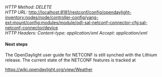 *HTTP Method: DELETE*  
*HTTP URL:* <http://localhost:8181/restconf/config/opendaylight-inventory:nodes/node/controller-config/yang-ext:mount/config:modules/module/odl-sal-netconf-connector-cfg:sal-netconf-connector/device>  
*HTTP Headers:* *Content-type: application/xml* *Accept: application/xml*

#### Next steps

The OpenDaylight user guide for NETCONF is still synched with the Lithium release. The current state of the NETCONF features is tracked at

<https://wiki.opendaylight.org/view/Weather>

